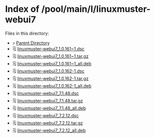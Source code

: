 
# Index of /pool/main/l/linuxmuster-webui7
Files in this directory:
- ⤴ [Parent Directory](../)
- 🗒 [linuxmuster-webui7_1.0.161~1.dsc](linuxmuster-webui7_1.0.161~1.dsc)
- 🗒 [linuxmuster-webui7_1.0.161~1.tar.gz](linuxmuster-webui7_1.0.161~1.tar.gz)
- 🗒 [linuxmuster-webui7_1.0.161~1_all.deb](linuxmuster-webui7_1.0.161~1_all.deb)
- 🗒 [linuxmuster-webui7_1.0.162-1.dsc](linuxmuster-webui7_1.0.162-1.dsc)
- 🗒 [linuxmuster-webui7_1.0.162-1.tar.gz](linuxmuster-webui7_1.0.162-1.tar.gz)
- 🗒 [linuxmuster-webui7_1.0.162-1_all.deb](linuxmuster-webui7_1.0.162-1_all.deb)
- 🗒 [linuxmuster-webui7_7.1.48.dsc](linuxmuster-webui7_7.1.48.dsc)
- 🗒 [linuxmuster-webui7_7.1.48.tar.gz](linuxmuster-webui7_7.1.48.tar.gz)
- 🗒 [linuxmuster-webui7_7.1.48_all.deb](linuxmuster-webui7_7.1.48_all.deb)
- 🗒 [linuxmuster-webui7_7.2.12.dsc](linuxmuster-webui7_7.2.12.dsc)
- 🗒 [linuxmuster-webui7_7.2.12.tar.gz](linuxmuster-webui7_7.2.12.tar.gz)
- 🗒 [linuxmuster-webui7_7.2.12_all.deb](linuxmuster-webui7_7.2.12_all.deb)
